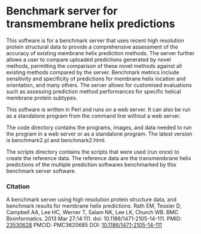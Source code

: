 Benchmark server for transmembrane helix predictions
====================================================

This software is for a benchmark server that uses recent high resolution protein structural data to provide a comprehensive assessment of the accuracy of existing membrane helix prediction methods. The server further allows a user to compare uploaded predictions generated by novel methods, permitting the comparison of these novel methods against all existing methods compared by the server. Benchmark metrics include sensitivity and specificity of predictions for membrane helix location and orientation, and many others. The server allows for customised evaluations such as assessing prediction method performances for specific helical membrane protein subtypes.

This software is written in Perl and runs on a web server. It can also be run as a standalone program from the command line without a web server.

The code directory contains the programs, images, and data needed to run the program in a web server or as a standalone program. The latest version is benchmark2.pl and benchmark2.html.  

The scripts directory contains the scripts that were used (run once) to create the reference data. The reference data are the transmembrane helix predictions of the multiple prediction softwares benchmarked by this benchmark server software.  

### Citation

A benchmark server using high resolution protein structure data, and benchmark results for membrane helix predictions.
Rath EM, Tessier D, Campbell AA, Lee HC, Werner T, Salam NK, Lee LK, Church WB.
BMC Bioinformatics. 2013 Mar 27;14:111. doi: 10.1186/1471-2105-14-111.
PMID: [23530628](https://www.ncbi.nlm.nih.gov/pubmed/23530628) PMCID: PMC3620685 DOI: [10.1186/1471-2105-14-111](https://bmcbioinformatics.biomedcentral.com/articles/10.1186/1471-2105-14-111)



